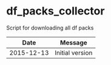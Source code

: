 # df_packs_collector
Script for downloading all df packs

|Date|Message|
|----|-------|
|2015-12-13|Initial version|
